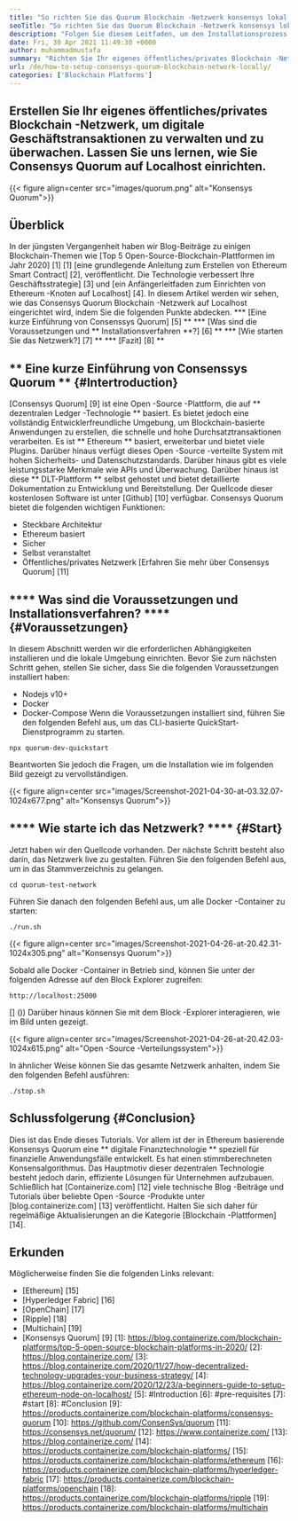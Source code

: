 ```yaml
---
title: "So richten Sie das Quorum Blockchain -Netzwerk konsensys lokal ein" 
seoTitle: "So richten Sie das Quorum Blockchain -Netzwerk konsensys lokal ein" 
description: "Folgen Sie diesem Leitfaden, um den Installationsprozess von Consensys Quorum Blockchain auf Localhost zu erfahren. Consensys Quorum ist Open-Source-Etherum-basierte Blockchain." 
date: Fri, 30 Apr 2021 11:49:30 +0000
author: muhammadmustafa
summary: "Richten Sie Ihr eigenes öffentliches/privates Blockchain -Netzwerk ein, um digitale Geschäftstransaktionen zu verwalten und zu überwachen. Lassen Sie uns lernen, wie Sie Consensys Quorum auf Localhost einrichten." 
url: /de/how-to-setup-consensys-quorum-blockchain-network-locally/
categories: ['Blockchain Platforms']
---
```


## Erstellen Sie Ihr eigenes öffentliches/privates Blockchain -Netzwerk, um digitale Geschäftstransaktionen zu verwalten und zu überwachen. Lassen Sie uns lernen, wie Sie Consensys Quorum auf Localhost einrichten.

{{< figure align=center src="images/quorum.png" alt="Konsensys Quorum">}}


## Überblick
In der jüngsten Vergangenheit haben wir Blog-Beiträge zu einigen Blockchain-Themen wie [Top 5 Open-Source-Blockchain-Plattformen im Jahr 2020] [1] [1] [eine grundlegende Anleitung zum Erstellen von Ethereum Smart Contract] [2], veröffentlicht. Die Technologie verbessert Ihre Geschäftsstrategie] [3] und [ein Anfängerleitfaden zum Einrichten von Ethereum -Knoten auf Localhost] [4]. In diesem Artikel werden wir sehen, wie das Consensys Quorum Blockchain -Netzwerk auf Localhost eingerichtet wird, indem Sie die folgenden Punkte abdecken.
  *** [Eine kurze Einführung von Consenssys Quorum] [5] **
  *** [Was sind die Voraussetzungen und ** Installationsverfahren **?] [6] **
  *** [Wie starten Sie das Netzwerk?] [7] **
  *** [Fazit] [8] **

## ** Eine kurze Einführung von Consenssys Quorum ** {#Intertroduction}
[Consensys Quorum] [9] ist eine Open -Source -Plattform, die auf ** dezentralen Ledger -Technologie ** basiert. Es bietet jedoch eine vollständig Entwicklerfreundliche Umgebung, um Blockchain-basierte Anwendungen zu erstellen, die schnelle und hohe Durchsatztransaktionen verarbeiten. Es ist ** Ethereum ** basiert, erweiterbar und bietet viele Plugins. Darüber hinaus verfügt dieses Open -Source -verteilte System mit hohen Sicherheits- und Datenschutzstandards. Darüber hinaus gibt es viele leistungsstarke Merkmale wie APIs und Überwachung. Darüber hinaus ist diese ** DLT-Plattform ** selbst gehostet und bietet detaillierte Dokumentation zu Entwicklung und Bereitstellung. Der Quellcode dieser kostenlosen Software ist unter [Github] [10] verfügbar.
Consensys Quorum bietet die folgenden wichtigen Funktionen:
  * Steckbare Architektur
  * Ethereum basiert
  * Sicher
  * Selbst veranstaltet
  * Öffentliches/privates Netzwerk
[Erfahren Sie mehr über Consensys Quorum] [11]

## **** Was sind die Voraussetzungen und Installationsverfahren? **** {#Voraussetzungen}
In diesem Abschnitt werden wir die erforderlichen Abhängigkeiten installieren und die lokale Umgebung einrichten. Bevor Sie zum nächsten Schritt gehen, stellen Sie sicher, dass Sie die folgenden Voraussetzungen installiert haben:
  * Nodejs v10+
  * Docker
  * Docker-Compose
Wenn die Voraussetzungen installiert sind, führen Sie den folgenden Befehl aus, um das CLI-basierte QuickStart-Dienstprogramm zu starten.
```
npx quorum-dev-quickstart
```
Beantworten Sie jedoch die Fragen, um die Installation wie im folgenden Bild gezeigt zu vervollständigen.

{{< figure align=center src="images/Screenshot-2021-04-30-at-03.32.07-1024x677.png" alt="Konsensys Quorum">}}


## **** Wie starte ich das Netzwerk? **** {#Start}
Jetzt haben wir den Quellcode vorhanden. Der nächste Schritt besteht also darin, das Netzwerk live zu gestalten.
Führen Sie den folgenden Befehl aus, um in das Stammverzeichnis zu gelangen.
```
cd quorum-test-network
```
Führen Sie danach den folgenden Befehl aus, um alle Docker -Container zu starten:
```
./run.sh
```

{{< figure align=center src="images/Screenshot-2021-04-26-at-20.42.31-1024x305.png" alt="Konsensys Quorum">}}

Sobald alle Docker -Container in Betrieb sind, können Sie unter der folgenden Adresse auf den Block Explorer zugreifen:
```
http://localhost:25000
```
[] ())
Darüber hinaus können Sie mit dem Block -Explorer interagieren, wie im Bild unten gezeigt.

{{< figure align=center src="images/Screenshot-2021-04-26-at-20.42.03-1024x615.png" alt="Open -Source -Verteilungssystem">}}

In ähnlicher Weise können Sie das gesamte Netzwerk anhalten, indem Sie den folgenden Befehl ausführen:
```
./stop.sh 
```

## Schlussfolgerung {#Conclusion}
Dies ist das Ende dieses Tutorials. Vor allem ist der in Ethereum basierende Konsensys Quorum eine ** digitale Finanztechnologie ** speziell für finanzielle Anwendungsfälle entwickelt. Es hat einen stimmberechneten Konsensalgorithmus. Das Hauptmotiv dieser dezentralen Technologie besteht jedoch darin, effiziente Lösungen für Unternehmen aufzubauen.
Schließlich hat [Containerize.com] [12] viele technische Blog -Beiträge und Tutorials über beliebte Open -Source -Produkte unter [blog.containerize.com] [13] veröffentlicht. Halten Sie sich daher für regelmäßige Aktualisierungen an die Kategorie [Blockchain -Plattformen] [14].

## Erkunden
Möglicherweise finden Sie die folgenden Links relevant:
  * [Ethereum] [15]
  * [Hyperledger Fabric] [16]
  * [OpenChain] [17]
  * [Ripple] [18]
  * [Multichain] [19]
  * [Konsensys Quorum] [9]
[1]: https://blog.containerize.com/blockchain-platforms/top-5-open-source-blockchain-platforms-in-2020/
[2]: https://blog.containerize.com/
[3]: https://blog.containerize.com/2020/11/27/how-decentralized-technology-upgrades-your-business-strategy/
[4]: https://blog.containerize.com/2020/12/23/a-beginners-guide-to-setup-ethereum-node-on-localhost/
[5]: #Introduction
[6]: #pre-requisites
[7]: #start
[8]: #Conclusion
[9]: https://products.containerize.com/blockchain-platforms/consensys-quorum
[10]: https://github.com/ConsenSys/quorum
[11]: https://consensys.net/quorum/
[12]: https://www.containerize.com/
[13]: https://blog.containerize.com/
[14]: https://products.containerize.com/blockchain-platforms/
[15]: https://products.containerize.com/blockchain-platforms/ethereum
[16]: https://products.containerize.com/blockchain-platforms/hyperledger-fabric
[17]: https://products.containerize.com/blockchain-platforms/openchain
[18]: https://products.containerize.com/blockchain-platforms/ripple
[19]: https://products.containerize.com/blockchain-platforms/multichain
